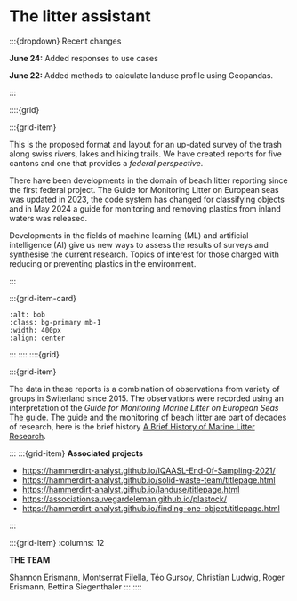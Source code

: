 # The litter assistant

:::{dropdown} Recent changes

__June 24:__ Added responses to use cases

__June 22:__ Added methods to calculate landuse profile using Geopandas.


:::

::::{grid}

:::{grid-item}

This is the proposed format and layout for an up-dated survey of the trash along swiss rivers, lakes and hiking trails. We have created reports for five cantons and one that provides a _federal perspective_. 

There have been developments in the domain of beach litter reporting since the first federal project. The Guide for Monitoring Litter on European seas was updated in 2023, the code system has changed for classifying objects and in May 2024 a guide for monitoring and removing plastics from inland waters was released.

Developments in the fields of machine learning (ML) and artificial intelligence (AI) give us new ways to assess the results of surveys and synthesise the current research. Topics of interest for those charged with reducing or preventing plastics in the environment.

:::

:::{grid-item-card}

```{image} resources/hammerdirt.png
:alt: bob
:class: bg-primary mb-1
:width: 400px
:align: center
```
:::
::::
::::{grid}

:::{grid-item}

The data in these reports is a combination of observations from variety of groups in Switerland since 2015. The observations were recorded using an interpretation of the _Guide for Monitoring Marine Litter on European Seas_ [The guide](https://mcc.jrc.ec.europa.eu/main/dev.py?N=41&O=439&titre_chap=TG%20Litter&titre_page=Guidance%20for%20the%20Monitoring%20of%20Marine%20Litter). The guide and the monitoring of beach litter are part of decades of research, here is the brief history [A Brief History of Marine Litter Research](https://link.springer.com/chapter/10.1007/978-3-319-16510-3_1).

:::
:::{grid-item}
__Associated projects__

* https://hammerdirt-analyst.github.io/IQAASL-End-0f-Sampling-2021/
* https://hammerdirt-analyst.github.io/solid-waste-team/titlepage.html
* https://hammerdirt-analyst.github.io/landuse/titlepage.html
* https://associationsauvegardeleman.github.io/plastock/
* https://hammerdirt-analyst.github.io/finding-one-object/titlepage.html


:::

:::{grid-item}
:columns: 12

__THE TEAM__

Shannon Erismann, Montserrat Filella, Téo Gursoy, Christian Ludwig, Roger Erismann, Bettina Siegenthaler
:::
::::
